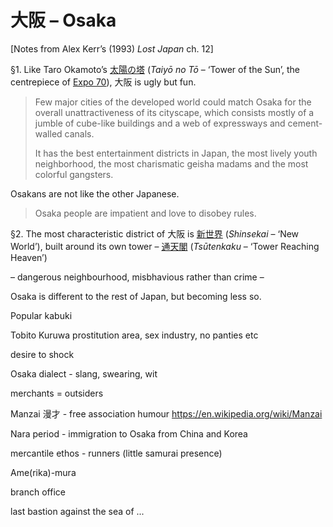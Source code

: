 # 大阪 – Osaka 

[Notes from Alex Kerr’s (1993) *Lost Japan* ch. 12]

§1. Like Taro Okamoto’s [太陽の塔](https://en.wikipedia.org/wiki/Tower_of_the_Sun) (*Taiyō no Tō* – ‘Tower of the Sun’, the centrepiece of [Expo 70](https://en.wikipedia.org/wiki/Expo_%2770)), 大阪 is ugly but fun.

> Few major cities of the developed world could match Osaka for the overall unattractiveness of its cityscape, which consists mostly of a jumble of cube-like buildings and a web of expressways and cement-walled canals.
>
> It has the best entertainment districts in Japan, the most lively youth neighborhood, the most charismatic geisha madams and the most colorful gangsters.

Osakans are not like the other Japanese.

> Osaka people are impatient and love to disobey rules.

§2. The most characteristic district of 大阪 is [新世界](https://en.wikipedia.org/wiki/Shinsekai) (*Shinsekai* – ‘New World’), built around its own tower – [通天閣](https://en.wikipedia.org/wiki/Tsūtenkaku) (*Tsūtenkaku* – ‘Tower Reaching Heaven’)

 – dangerous neighbourhood, misbhavious rather than crime – 


Osaka is different to the rest of Japan, but becoming less so.





Popular kabuki

Tobito Kuruwa prostitution area, sex industry, no panties etc

desire to shock

Osaka dialect - slang, swearing, wit

merchants = outsiders

Manzai 漫才 - free association humour https://en.wikipedia.org/wiki/Manzai

Nara period - immigration to Osaka from China and Korea

mercantile ethos - runners (little samurai presence)

Ame(rika)-mura

branch office

last bastion against the sea of ...

